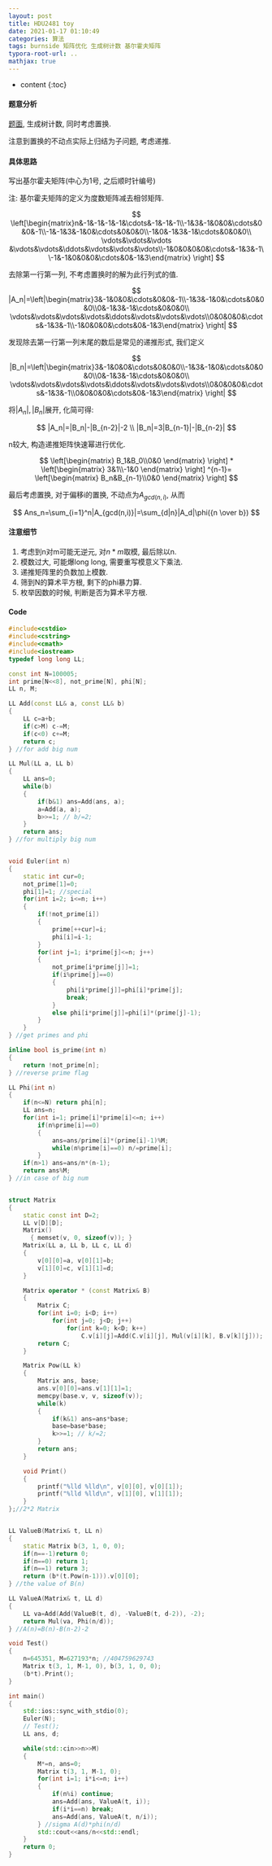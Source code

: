 ```yaml
---
layout: post
title: HDU2481 toy
date: 2021-01-17 01:10:49
categories: 算法
tags: burnside 矩阵优化 生成树计数 基尔霍夫矩阵
typora-root-url: ..
mathjax: true
---
```


* content
{:toc}
#### 题意分析

[题面](http://acm.hdu.edu.cn/showproblem.php?pid=2481), 生成树计数, 同时考虑置换.

注意到置换的不动点实际上归结为子问题, 考虑递推.

<!-- more -->

#### 具体思路

写出基尔霍夫矩阵(中心为1号, 之后顺时针编号)

注: 基尔霍夫矩阵的定义为度数矩阵减去相邻矩阵.

$$
\left[\begin{matrix}n&-1&-1&-1&-1&\cdots&-1&-1&-1\\-1&3&-1&0&0&\cdots&0&0&-1\\-1&-1&3&-1&0&\cdots&0&0&0\\-1&0&-1&3&-1&\cdots&0&0&0\\ \vdots&\vdots&\vdots &\vdots&\vdots&\ddots&\vdots&\vdots&\vdots\\-1&0&0&0&0&\cdots&-1&3&-1\\-1&-1&0&0&0&\cdots&0&-1&3\end{matrix} \right]
$$

去除第一行第一列, 不考虑置换时的解为此行列式的值.

$$
|A_n|=\left|\begin{matrix}3&-1&0&0&\cdots&0&0&-1\\-1&3&-1&0&\cdots&0&0&0\\0&-1&3&-1&\cdots&0&0&0\\ \vdots&\vdots&\vdots&\vdots&\ddots&\vdots&\vdots&\vdots\\0&0&0&0&\cdots&-1&3&-1\\-1&0&0&0&\cdots&0&-1&3\end{matrix} \right|
$$

发现除去第一行第一列末尾的数后是常见的递推形式, 我们定义

$$
|B_n|=\left|\begin{matrix}3&-1&0&0&\cdots&0&0&0\\-1&3&-1&0&\cdots&0&0&0\\0&-1&3&-1&\cdots&0&0&0\\ \vdots&\vdots&\vdots&\vdots&\ddots&\vdots&\vdots&\vdots\\0&0&0&0&\cdots&-1&3&-1\\0&0&0&0&\cdots&0&-1&3\end{matrix} \right|
$$

将$\lvert A_n\rvert, \lvert B_n\rvert$展开, 化简可得:

$$
|A_n|=|B_n|-|B_{n-2}|-2 \\
|B_n|=3|B_{n-1}|-|B_{n-2}|
$$

n较大, 构造递推矩阵快速幂进行优化.

$$
\left[\begin{matrix} 
B_1&B_0\\0&0
\end{matrix} \right]
*
\left[\begin{matrix} 
3&1\\-1&0
\end{matrix} \right]
^{n-1}=
\left[\begin{matrix} 
B_n&B_{n-1}\\0&0
\end{matrix} \right]
$$

最后考虑置换, 对于偏移i的置换, 不动点为$A_{gcd(n,i)}$, 从而

$$
Ans_n=\sum_{i=1}^n|A_{gcd(n,i)}|=\sum_{d|n}|A_d|\phi({n \over b})
$$

#### 注意细节

1. 考虑到n对m可能无逆元, 对$n*m$取模, 最后除以n.
2. 模数过大, 可能爆long long, 需要重写模意义下乘法.
3. 递推矩阵里的负数加上模数.
4. 筛到N的算术平方根, 剩下的phi暴力算.
5. 枚举因数的时候, 判断是否为算术平方根.

#### Code

```c++
#include<cstdio>
#include<cstring>
#include<cmath>
#include<iostream>
typedef long long LL;

const int N=100005;
int prime[N<<8], not_prime[N], phi[N];
LL n, M;

LL Add(const LL& a, const LL& b)
{
    LL c=a+b;
    if(c>M) c-=M;
    if(c<0) c+=M;
    return c;
} //for add big num

LL Mul(LL a, LL b)
{
    LL ans=0;
    while(b)
    {
        if(b&1) ans=Add(ans, a);
        a=Add(a, a);
        b>>=1; // b/=2;
    }
    return ans;
} //for multiply big num


void Euler(int n)
{
    static int cur=0;
    not_prime[1]=0;
    phi[1]=1; //special
    for(int i=2; i<=n; i++)
    {
        if(!not_prime[i])
        {
            prime[++cur]=i;
            phi[i]=i-1;
        }
        for(int j=1; i*prime[j]<=n; j++)
        {
            not_prime[i*prime[j]]=1;
            if(i%prime[j]==0)
            {
                phi[i*prime[j]]=phi[i]*prime[j];
                break;
            }
            else phi[i*prime[j]]=phi[i]*(prime[j]-1);
        }
    }
} //get primes and phi

inline bool is_prime(int n)
{
    return !not_prime[n];
} //reverse prime flag

LL Phi(int n)
{
    if(n<=N) return phi[n];
    LL ans=n;
    for(int i=1; prime[i]*prime[i]<=n; i++)
        if(n%prime[i]==0)
        {
            ans=ans/prime[i]*(prime[i]-1)%M;
            while(n%prime[i]==0) n/=prime[i];
        }
    if(n>1) ans=ans/n*(n-1);
    return ans%M;
} //in case of big num


struct Matrix
{ 
    static const int D=2;
    LL v[D][D];
    Matrix()
      { memset(v, 0, sizeof(v)); }
    Matrix(LL a, LL b, LL c, LL d)
    {
        v[0][0]=a, v[0][1]=b;
        v[1][0]=c, v[1][1]=d;
    }

    Matrix operator * (const Matrix& B)
    {
        Matrix C;
        for(int i=0; i<D; i++)
            for(int j=0; j<D; j++)
                for(int k=0; k<D; k++)
                    C.v[i][j]=Add(C.v[i][j], Mul(v[i][k], B.v[k][j]));
        return C;
    }

    Matrix Pow(LL k)
    {
        Matrix ans, base;
        ans.v[0][0]=ans.v[1][1]=1;
        memcpy(base.v, v, sizeof(v));
        while(k)
        {
            if(k&1) ans=ans*base;
            base=base*base;
            k>>=1; // k/=2;
        }
        return ans;
    }

    void Print()
    {
        printf("%lld %lld\n", v[0][0], v[0][1]);
        printf("%lld %lld\n", v[1][0], v[1][1]);
    }
};//2*2 Matrix


LL ValueB(Matrix& t, LL n)
{
    static Matrix b(3, 1, 0, 0);
    if(n==-1)return 0;
    if(n==0) return 1;
    if(n==1) return 3;
    return (b*(t.Pow(n-1))).v[0][0];
} //the value of B(n)

LL ValueA(Matrix& t, LL d)
{
    LL va=Add(Add(ValueB(t, d), -ValueB(t, d-2)), -2);
    return Mul(va, Phi(n/d));
} //A(n)=B(n)-B(n-2)-2

void Test()
{
    n=645351, M=627193*n; //404759629743
    Matrix t(3, 1, M-1, 0), b(3, 1, 0, 0);
    (b*t).Print();
}

int main()
{
    std::ios::sync_with_stdio(0);
    Euler(N);
    // Test();
    LL ans, d;

    while(std::cin>>n>>M)
    {
        M*=n, ans=0;
        Matrix t(3, 1, M-1, 0);
        for(int i=1; i*i<=n; i++)
        {
            if(n%i) continue;
            ans=Add(ans, ValueA(t, i));
            if(i*i==n) break;
            ans=Add(ans, ValueA(t, n/i));
        } //sigma A(d)*phi(n/d)
        std::cout<<ans/n<<std::endl;
    }
    return 0;
}
```

